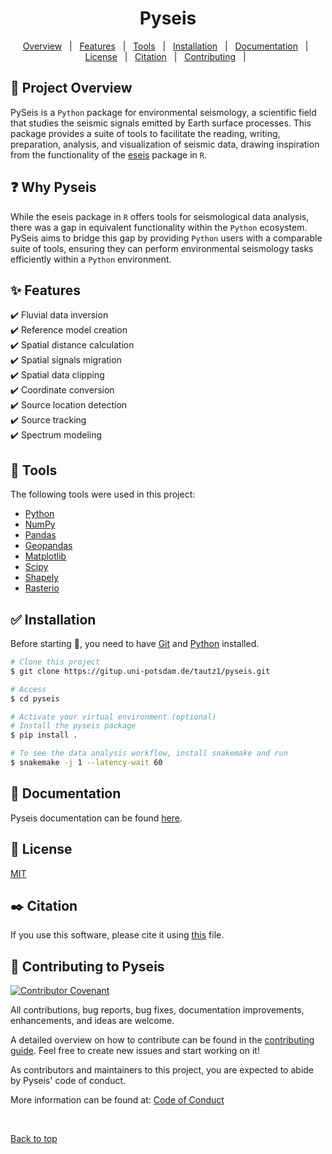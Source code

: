<h1 align="center">Pyseis</h1>

<p align="center">
  <a href="#dart-project-overview">Overview</a> &#xa0; | &#xa0; 
  <a href="#sparkles-features">Features</a> &#xa0; | &#xa0;
  <a href="#rocket-tools">Tools</a> &#xa0; | &#xa0;
  <a href="#white_check_mark-installation">Installation</a> &#xa0; | &#xa0;
  <a href="#book-documentation">Documentation</a> &#xa0; | &#xa0;
  <a href="#memo-license">License</a> &#xa0; | &#xa0;
  <a href="#black_nib-citation">Citation</a> &#xa0; | &#xa0;
  <a href="#notebook_with_decorative_cover-contributing-to-pyseis">Contributing</a> &#xa0; | &#xa0;
</p>


## :dart: Project Overview ##

PySeis is a `Python` package for environmental seismology, a scientific field that studies the seismic signals emitted by Earth surface processes. This package provides a suite of tools to facilitate the reading, writing, preparation, analysis, and visualization of seismic data, drawing inspiration from the functionality of the [eseis](R/dietze2018_R_eseis.pdf) package in `R`. 

## :question: Why Pyseis ##

While the eseis package in `R` offers tools for seismological data analysis, there was a gap in equivalent functionality within the `Python` ecosystem. PySeis aims to bridge this gap by providing `Python` users with a comparable suite of tools, ensuring they can perform environmental seismology tasks efficiently within a `Python` environment.

## :sparkles: Features ##

:heavy_check_mark: Fluvial data inversion\
:heavy_check_mark: Reference model creation\
:heavy_check_mark: Spatial distance calculation\
:heavy_check_mark: Spatial signals migration\
:heavy_check_mark: Spatial data clipping\
:heavy_check_mark: Coordinate conversion\
:heavy_check_mark: Source location detection\
:heavy_check_mark: Source tracking\
:heavy_check_mark: Spectrum modeling

## :rocket: Tools ##

The following tools were used in this project:

- [Python](https://www.python.org)
- [NumPy](https://pypi.org/project/numpy/)
- [Pandas](https://pypi.org/project/pandas/)
- [Geopandas](https://pypi.org/project/geopandas/)
- [Matplotlib](https://pypi.org/project/matplotlib/)
- [Scipy](https://pypi.org/project/scipy/)
- [Shapely](https://pypi.org/project/shapely/)
- [Rasterio](https://pypi.org/project/rasterio/)




## :white_check_mark: Installation ##

Before starting :checkered_flag:, you need to have [Git](https://git-scm.com) and [Python](https://www.python.org) installed.


```bash
# Clone this project
$ git clone https://gitup.uni-potsdam.de/tautz1/pyseis.git

# Access
$ cd pyseis

# Activate your virtual environment (optional)
# Install the pyseis package
$ pip install .

# To see the data analysis workflow, install snakemake and run
$ snakemake -j 1 --latency-wait 60

```

## :book: Documentation ##

Pyseis documentation can be found [here](docs/index.html).

## :memo: License ##

[MIT](LICENSE)

## :black_nib: Citation ##

If you use this software, please cite it using [this](CITATION.cff) file.

## :notebook_with_decorative_cover: Contributing to Pyseis ##

[![Contributor Covenant](https://img.shields.io/badge/Contributor%20Covenant-2.1-4baaaa.svg)](CONDUCT.md)

All contributions, bug reports, bug fixes, documentation improvements, enhancements, and ideas are welcome.

A detailed overview on how to contribute can be found in the [contributing guide](CONTRIBUTING.md). Feel free to create new issues and start working on it!

As contributors and maintainers to this project, you are expected to abide by Pyseis' code of conduct. 

More information can be found at: [Code of Conduct](CONDUCT.md)

&#xa0;

<a href="#top">Back to top</a>
